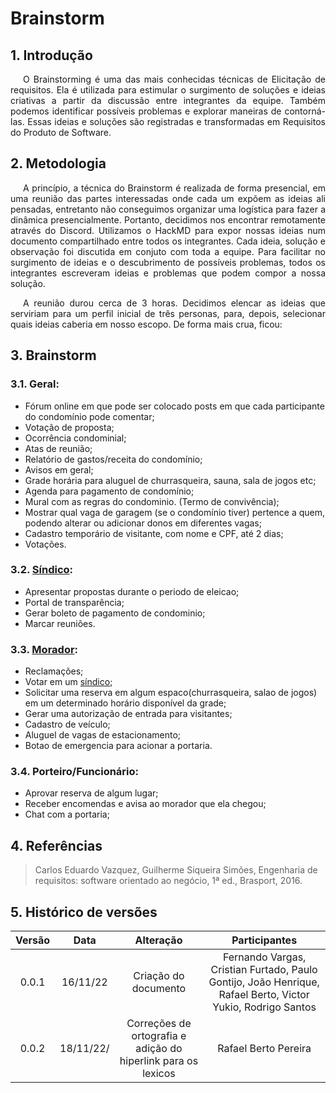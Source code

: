 # Brainstorm

## 1. Introdução

<p style="text-indent: 20px; text-align: justify">
O Brainstorming é uma das mais conhecidas técnicas de Elicitação de requisitos. Ela é utilizada para estimular o surgimento de soluções e ideias criativas a partir 
  da discussão entre integrantes da equipe. Também podemos identificar possíveis problemas e explorar maneiras de contorná-las. Essas ideias e soluções são registradas 
  e transformadas em Requisitos do Produto de Software.
</p>

## 2. Metodologia

<p style="text-indent: 20px; text-align: justify">
A princípio, a técnica do Brainstorm é realizada de forma presencial, em uma reunião das partes interessadas onde cada um expõem as ideias ali pensadas, entretanto 
não conseguimos organizar uma logística para fazer a dinâmica presencialmente. Portanto, decidimos nos encontrar remotamente através do Discord. Utilizamos o HackMD para expor 
nossas ideias num documento compartilhado entre todos os integrantes. Cada ideia, solução e observação foi discutida em conjuto com toda a equipe. Para facilitar no 
surgimento de ideias e o descubrimento de possíveis problemas, todos os integrantes escreveram ideias e problemas que podem compor a nossa solução.
</p>

<p style="text-indent: 20px; text-align: justify">
A reunião durou cerca de 3 horas. Decidimos elencar as ideias que serviriam para um perfil inicial de três personas, para, depois, selecionar quais ideias caberia em
nosso escopo. De forma mais crua, ficou:

## 3. Brainstorm

### 3.1. Geral:

  - Fórum online em que pode ser colocado posts em que cada participante do condomínio pode comentar;
  - Votação de proposta;
  - Ocorrência condominial;
  - Atas de reunião;
  - Relatório de gastos/receita do condomínio;
  - Avisos em geral;
  - Grade horária para aluguel de churrasqueira, sauna, sala de jogos etc;
  - Agenda para pagamento de condomínio;
  - Mural com as regras do condominio. (Termo de convivência);
  - Mostrar qual vaga de garagem (se o condomínio tiver) pertence a quem, podendo alterar ou adicionar donos em diferentes vagas;
  - Cadastro temporário de visitante, com nome e CPF, até 2 dias;
  - Votações.
    

### 3.2. [Síndico](Base/1.1.8.GlossarioLexico.md#Síndico):
  
  - Apresentar propostas durante o periodo de eleicao;
  - Portal de transparência;
  - Gerar boleto de pagamento de condominio;
  - Marcar reuniões.

### 3.3. [Morador](Base/1.1.8.GlossarioLexico.md#Morador):
   - Reclamações;
   - Votar em um [síndico](Base/1.1.8.GlossarioLexico.md#Síndico);
   - Solicitar uma reserva em algum espaco(churrasqueira, salao de jogos) em um determinado horário disponível da grade;
   - Gerar uma autorização de entrada para visitantes;
   - Cadastro de veículo;
   - Aluguel de vagas de estacionamento;
   - Botao de emergencia para acionar a portaria.
    
    
### 3.4. Porteiro/Funcionário:
  
   - Aprovar reserva de algum lugar;
   - Receber encomendas e avisa ao morador que ela chegou;
   - Chat com a portaria;


## 4. Referências

> Carlos Eduardo Vazquez, Guilherme Siqueira Simões, Engenharia de requisitos: software orientado ao negócio, 1ª ed., Brasport, 2016.

## 5. Histórico de versões

| Versão |   Data   |                   Alteração                    | Participantes |
| :----: | :------: | :--------------------------------------------: | :---------: |
| 0.0.1  | 16/11/22 |              Criação do documento              | Fernando Vargas, Cristian Furtado, Paulo Gontijo, João Henrique, Rafael Berto, Victor Yukio, Rodrigo Santos |
| 0.0.2| 18/11/22/ | Correções de ortografia e adição do hiperlink para os lexicos| Rafael Berto Pereira
</p>
